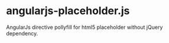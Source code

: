 angularjs-placeholder.js
========================

AngularJs directive pollyfill for html5 placeholder without jQuery dependency.
